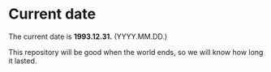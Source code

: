 # Current date

The current date is **1993.12.31.** (YYYY.MM.DD.)

This repository will be good when the world ends, so we will know how long it lasted.